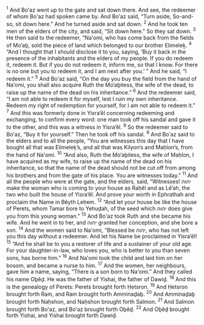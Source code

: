 <sup>1</sup> And Bo‛az went up to the gate and sat down there. And see, the redeemer of whom Bo‛az had spoken came by. And Bo‛az said, “Turn aside, So-and-so, sit down here.” And he turned aside and sat down.
<sup>2</sup> And he took ten men of the elders of the city, and said, “Sit down here.” So they sat down.
<sup>3</sup> He then said to the redeemer, “Na‛omi, who has come back from the fields of Mo’aḇ, sold the piece of land which belonged to our brother Elimeleḵ.
<sup>4</sup> “And I thought that I should disclose it to you, saying, ‘Buy it back in the presence of the inhabitants and the elders of my people. If you do redeem it, redeem it. But if you do not redeem it, inform me, so that I know. For there is no one but you to redeem it, and I am next after you.’ ” And he said, “I redeem it.”
<sup>5</sup> And Bo‛az said, “On the day you buy the field from the hand of Na‛omi, you shall also acquire Ruth the Mo’aḇitess, the wife of the dead, to raise up the name of the dead on his inheritance.”
<sup>6</sup> And the redeemer said, “I am not able to redeem it for myself, lest I ruin my own inheritance. Redeem my right of redemption for yourself, for I am not able to redeem it.”
<sup>7</sup> And this was formerly done in Yisra’ĕl concerning redeeming and exchanging, to confirm every word: one man took off his sandal and gave it to the other, and this was a witness in Yisra’ĕl.
<sup>8</sup> So the redeemer said to Bo‛az, “Buy it for yourself.” Then he took off his sandal.
<sup>9</sup> And Bo‛az said to the elders and to all the people, “You are witnesses this day that I have bought all that was Elimeleḵ’s, and all that was Kilyon’s and Maḥlon’s, from the hand of Na‛omi.
<sup>10</sup> “And also, Ruth the Mo’aḇitess, the wife of Maḥlon, I have acquired as my wife, to raise up the name of the dead on his inheritance, so that the name of the dead should not be cut off from among his brothers and from the gate of his place. You are witnesses today.”
<sup>11</sup> And all the people who were at the gate, and the elders, said, “Witnesses! יהוה make the woman who is coming to your house as Raḥĕl and as Lĕ’ah, the two who built the house of Yisra’ĕl. And prove your worth in Ephrathah and proclaim the Name in Bĕyth Leḥem.
<sup>12</sup> “And let your house be like the house of Perets, whom Tamar bore to Yehuḏah, of the seed which יהוה does give you from this young woman.”
<sup>13</sup> And Bo‛az took Ruth and she became his wife. And he went in to her, and יהוה granted her conception, and she bore a son.
<sup>14</sup> And the women said to Na‛omi, “Blessed be יהוה, who has not left you this day without a redeemer. And let his Name be proclaimed in Yisra’ĕl!
<sup>15</sup> “And he shall be to you a restorer of life and a sustainer of your old age. For your daughter-in-law, who loves you, who is better to you than seven sons, has borne him.”
<sup>16</sup> And Na‛omi took the child and laid him on her bosom, and became a nurse to him.
<sup>17</sup> And the women, her neighbours, gave him a name, saying, “There is a son born to Na‛omi.” And they called his name Oḇĕḏ. He was the father of Yishai, the father of Dawiḏ.
<sup>18</sup> And this is the genealogy of Perets: Perets brought forth Ḥetsron.
<sup>19</sup> And Ḥetsron brought forth Ram, and Ram brought forth Amminaḏaḇ.
<sup>20</sup> And Amminaḏaḇ brought forth Naḥshon, and Naḥshon brought forth Salmon.
<sup>21</sup> And Salmon brought forth Bo‛az, and Bo‛az brought forth Oḇĕḏ.
<sup>22</sup> And Oḇĕḏ brought forth Yishai, and Yishai brought forth Dawiḏ.
